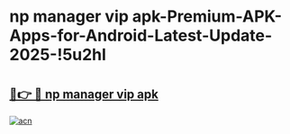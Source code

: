 # np manager vip apk-Premium-APK-Apps-for-Android-Latest-Update-2025-!5u2hl

# <h2><a href="https://googleone.com">🔗👉 🔴 np manager vip apk</a></h2>

[![acn](https://github.com/user-attachments/assets/0f9c940e-d8b0-45ae-aac7-cd30a18b3e1c)](https://googleone.com)

